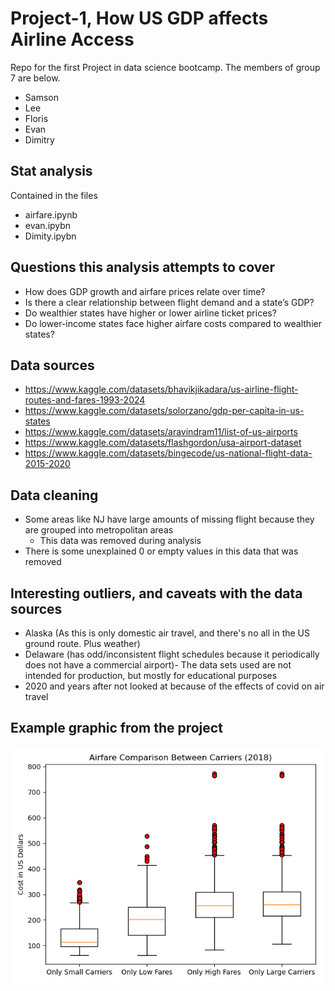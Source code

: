 # Project-1, How US GDP affects Airline Access
Repo for the first Project in data science bootcamp. The members of group 7 are below.
- Samson 
- Lee 
- Floris
- Evan
- Dimitry

## Stat analysis
Contained in the files
- airfare.ipynb
- evan.ipybn
- Dimity.ipybn

## Questions this analysis attempts to cover
- How does GDP growth and airfare prices relate over time?
- Is there a clear relationship between flight demand and a state’s GDP?
- Do wealthier states have higher or lower airline ticket prices?
- Do lower-income states face higher airfare costs compared to wealthier states?

## Data sources
- https://www.kaggle.com/datasets/bhavikjikadara/us-airline-flight-routes-and-fares-1993-2024
- https://www.kaggle.com/datasets/solorzano/gdp-per-capita-in-us-states
- https://www.kaggle.com/datasets/aravindram11/list-of-us-airports
- https://www.kaggle.com/datasets/flashgordon/usa-airport-dataset 
- https://www.kaggle.com/datasets/bingecode/us-national-flight-data-2015-2020

## Data cleaning
- Some areas like NJ have large amounts of missing flight because they are grouped into metropolitan areas
  - This data was removed during analysis
- There is some unexplained 0 or empty values in this data that was removed

## Interesting outliers, and caveats with the data sources
- Alaska (As this is only domestic air travel, and there's no all in the US ground route. Plus weather)
- Delaware (has odd/inconsistent flight schedules because it periodically does not have a commercial airport)- The data sets used are not intended for production, but mostly for educational purposes
- 2020 and years after not looked at because of the effects of covid on air travel

## Example graphic from the project
![alt text](https://github.com/cosmopaladin/project-1/blob/main/fig_7_Airfare_Comparison_Boxplot.png?raw=true)


